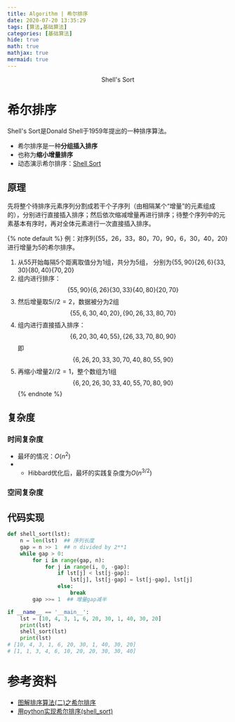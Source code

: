 ```yaml
---
title: Algorithm | 希尔排序
date: 2020-07-20 13:35:29
tags: [算法,基础算法]
categories: [基础算法]
hide: true
math: true
mathjax: true
mermaid: true
---
```


<center>Shell's Sort</center>
<!--more-->

# 希尔排序
Shell's Sort是Donald Shell于1959年提出的一种排序算法。
- 希尔排序是一种**分组插入排序**
- 也称为**缩小增量排序**
- 动态演示希尔排序：[Shell Sort](https://www.cs.usfca.edu/~galles/visualization/ComparisonSort.html)

## 原理

先将整个待排序元素序列分割成若干个子序列（由相隔某个“增量”的元素组成的），分别进行直接插入排序；然后依次缩减增量再进行排序；待整个序列中的元素基本有序时，再对全体元素进行一次直接插入排序。

{% note default %}
例：对序列$\{55，26，33，80，70，90，6，30，40，20\}$进行增量为5的希尔排序。
1. 从55开始每隔5个距离取值分为1组，共分为5组，
分别为$\{55, 90\}\{26,6\}\{33,30\}\{80,40\}\{70,20\}$
2. 组内进行排序：
 $$\{55, 90\}\{6,26\}\{30,33\}\{40,80\}\{20,70\}$$
3. 然后增量取$5//2=2$，数据被分为2组
 $$\{55, 6,30,40,20\},\{90,26,33,80,70\}$$
4. 组内进行直接插入排序：
 $$\{6,20,30,40,55\},\{26,33,70,80,90\}$$
 即
 $$\{6,26,20,33,30,70,40,80,55,90\}$$
5. 再缩小增量$2//2=1$，整个数组为1组
 $$\{6,20,26,30,33,40,55,70,80,90\}$$
{% endnote %}

## 复杂度
### 时间复杂度
- 最坏的情况：$O(n^2)$
- - Hibbard优化后，最坏的实践复杂度为$O(n^{3/2})$

### 空间复杂度

## 代码实现

```python
def shell_sort(lst):
    n = len(lst)  ## 序列长度
    gap = n >> 1  ## n divided by 2**1
    while gap > 0:
        for i in range(gap, n):
            for j in range(i, 0, -gap):
                if lst[j] < lst[j-gap]:
                    lst[j], lst[j-gap] = lst[j-gap], lst[j]
                else:
                    break
        gap >>= 1  ## 增量gap减半

if __name__ == '__main__':
    lst = [10, 4, 3, 1, 6, 20, 30, 1, 40, 30, 20]
    print(lst)
    shell_sort(lst)
    print(lst)
# [10, 4, 3, 1, 6, 20, 30, 1, 40, 30, 20]
# [1, 1, 3, 4, 6, 10, 20, 20, 30, 30, 40]

```

# 参考资料
- [图解排序算法(二)之希尔排序](https://www.cnblogs.com/chengxiao/p/6104371.html)
- [用python实现希尔排序(shell_sort)](https://blog.csdn.net/u012468376/article/details/78233124)
